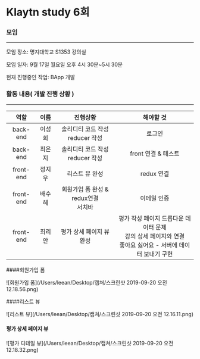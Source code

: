 # Klaytn study 6회

### 모임

---

모임 장소: 명지대학교 S1353 강의실

모임 일자: 9월 17일 월요일 오후 4시 30분~5시 30분

현재 진행중인 작업: BApp 개발



### 활동 내용( 개발 진행 상황 )

---

|   역할    |  이름  |                 진행상황                 |                          해야할 것                           |
| :-------: | :----: | :--------------------------------------: | :----------------------------------------------------------: |
| back-end  | 이성희 |   솔리디티 코드 작성<br />reducer 작성   |                            로그인                            |
| back-end  | 최은지 |   솔리디티 코드 작성<br />reducer 작성   |                     front 연결 & 테스트                      |
| front-end | 정지우 |              리스트 뷰 완성              |                          redux 연결                          |
| front-end | 배수혜 | 회원가입 폼 완성 & redux연결<br />서치바 |                         이메일 인증                          |
| front-end | 최리안 |         평가 상세 페이지 뷰 완성         | 평가 작성 페이지 드롭다운 데이터 문제<br />강의 상세 페이지와 연결<br />좋아요 싫어요 - 서버에 데이터 보내기 구현 |



####회원가입 폼

![회원가입 폼](/Users/leean/Desktop/캡쳐/스크린샷 2019-09-20 오전 12.18.56.png)

####리스트 뷰

![리스트 뷰](/Users/leean/Desktop/캡쳐/스크린샷 2019-09-20 오전 12.16.11.png)

#### 평가 상세 페이지 뷰

![평가 디테일 뷰](/Users/leean/Desktop/캡쳐/스크린샷 2019-09-20 오전 12.18.32.png)

